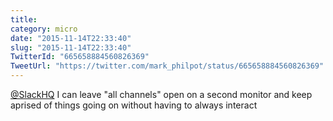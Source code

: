 ```yaml
---
title: 
category: micro
date: "2015-11-14T22:33:40"
slug: "2015-11-14T22:33:40"
TwitterId: "665658884560826369"
TweetUrl: "https://twitter.com/mark_philpot/status/665658884560826369"
---
```


[@SlackHQ](https://twitter.com/SlackHQ) I can leave "all channels" open on a
second monitor and keep aprised of things going on without having to always
interact
